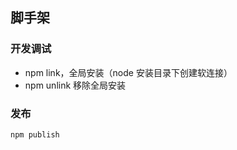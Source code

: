 ## 脚手架

### 开发调试

- npm link，全局安装（node 安装目录下创建软连接）
- npm unlink 移除全局安装

### 发布

```bash
npm publish
```
